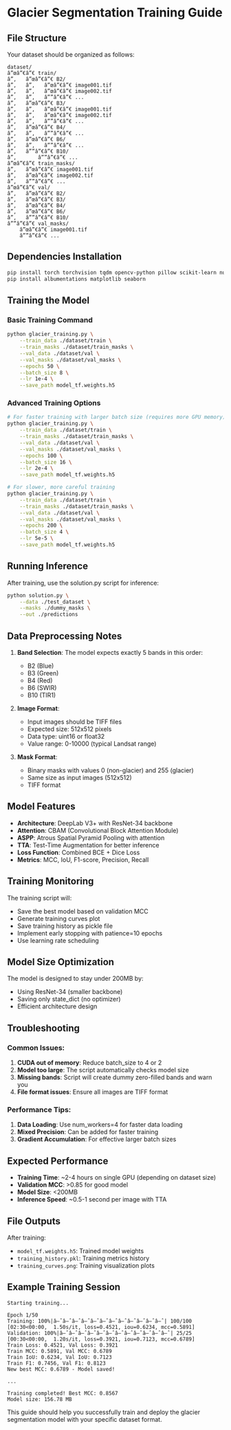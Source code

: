 # Glacier Segmentation Training Guide

## File Structure

Your dataset should be organized as follows:

```
dataset/
â”œâ”€â”€ train/
â”‚   â”œâ”€â”€ B2/
â”‚   â”‚   â”œâ”€â”€ image001.tif
â”‚   â”‚   â”œâ”€â”€ image002.tif
â”‚   â”‚   â””â”€â”€ ...
â”‚   â”œâ”€â”€ B3/
â”‚   â”‚   â”œâ”€â”€ image001.tif
â”‚   â”‚   â”œâ”€â”€ image002.tif
â”‚   â”‚   â””â”€â”€ ...
â”‚   â”œâ”€â”€ B4/
â”‚   â”‚   â””â”€â”€ ...
â”‚   â”œâ”€â”€ B6/
â”‚   â”‚   â””â”€â”€ ...
â”‚   â””â”€â”€ B10/
â”‚       â””â”€â”€ ...
â”œâ”€â”€ train_masks/
â”‚   â”œâ”€â”€ image001.tif
â”‚   â”œâ”€â”€ image002.tif
â”‚   â””â”€â”€ ...
â”œâ”€â”€ val/
â”‚   â”œâ”€â”€ B2/
â”‚   â”œâ”€â”€ B3/
â”‚   â”œâ”€â”€ B4/
â”‚   â”œâ”€â”€ B6/
â”‚   â””â”€â”€ B10/
â””â”€â”€ val_masks/
    â”œâ”€â”€ image001.tif
    â””â”€â”€ ...
```

## Dependencies Installation

```bash
pip install torch torchvision tqdm opencv-python pillow scikit-learn numpy tifffile
pip install albumentations matplotlib seaborn
```

## Training the Model

### Basic Training Command

```bash
python glacier_training.py \
    --train_data ./dataset/train \
    --train_masks ./dataset/train_masks \
    --val_data ./dataset/val \
    --val_masks ./dataset/val_masks \
    --epochs 50 \
    --batch_size 8 \
    --lr 1e-4 \
    --save_path model_tf.weights.h5
```

### Advanced Training Options

```bash
# For faster training with larger batch size (requires more GPU memory)
python glacier_training.py \
    --train_data ./dataset/train \
    --train_masks ./dataset/train_masks \
    --val_data ./dataset/val \
    --val_masks ./dataset/val_masks \
    --epochs 100 \
    --batch_size 16 \
    --lr 2e-4 \
    --save_path model_tf.weights.h5

# For slower, more careful training
python glacier_training.py \
    --train_data ./dataset/train \
    --train_masks ./dataset/train_masks \
    --val_data ./dataset/val \
    --val_masks ./dataset/val_masks \
    --epochs 200 \
    --batch_size 4 \
    --lr 5e-5 \
    --save_path model_tf.weights.h5
```

## Running Inference

After training, use the solution.py script for inference:

```bash
python solution.py \
    --data ./test_dataset \
    --masks ./dummy_masks \
    --out ./predictions
```

## Data Preprocessing Notes

1. **Band Selection**: The model expects exactly 5 bands in this order:

   - B2 (Blue)
   - B3 (Green)
   - B4 (Red)
   - B6 (SWIR)
   - B10 (TIR1)

2. **Image Format**:

   - Input images should be TIFF files
   - Expected size: 512x512 pixels
   - Data type: uint16 or float32
   - Value range: 0-10000 (typical Landsat range)

3. **Mask Format**:
   - Binary masks with values 0 (non-glacier) and 255 (glacier)
   - Same size as input images (512x512)
   - TIFF format

## Model Features

- **Architecture**: DeepLab V3+ with ResNet-34 backbone
- **Attention**: CBAM (Convolutional Block Attention Module)
- **ASPP**: Atrous Spatial Pyramid Pooling with attention
- **TTA**: Test-Time Augmentation for better inference
- **Loss Function**: Combined BCE + Dice Loss
- **Metrics**: MCC, IoU, F1-score, Precision, Recall

## Training Monitoring

The training script will:

- Save the best model based on validation MCC
- Generate training curves plot
- Save training history as pickle file
- Implement early stopping with patience=10 epochs
- Use learning rate scheduling

## Model Size Optimization

The model is designed to stay under 200MB by:

- Using ResNet-34 (smaller backbone)
- Saving only state_dict (no optimizer)
- Efficient architecture design

## Troubleshooting

### Common Issues:

1. **CUDA out of memory**: Reduce batch_size to 4 or 2
2. **Model too large**: The script automatically checks model size
3. **Missing bands**: Script will create dummy zero-filled bands and warn you
4. **File format issues**: Ensure all images are TIFF format

### Performance Tips:

1. **Data Loading**: Use num_workers=4 for faster data loading
2. **Mixed Precision**: Can be added for faster training
3. **Gradient Accumulation**: For effective larger batch sizes

## Expected Performance

- **Training Time**: ~2-4 hours on single GPU (depending on dataset size)
- **Validation MCC**: >0.85 for good model
- **Model Size**: <200MB
- **Inference Speed**: ~0.5-1 second per image with TTA

## File Outputs

After training:

- `model_tf.weights.h5`: Trained model weights
- `training_history.pkl`: Training metrics history
- `training_curves.png`: Training visualization plots

## Example Training Session

```
Starting training...

Epoch 1/50
Training: 100%|â–ˆâ–ˆâ–ˆâ–ˆâ–ˆâ–ˆâ–ˆâ–ˆâ–ˆâ–ˆâ–ˆâ–ˆ| 100/100 [02:30<00:00,  1.50s/it, loss=0.4521, iou=0.6234, mcc=0.5891]
Validation: 100%|â–ˆâ–ˆâ–ˆâ–ˆâ–ˆâ–ˆâ–ˆâ–ˆâ–ˆâ–ˆâ–ˆâ–ˆ| 25/25 [00:30<00:00,  1.20s/it, loss=0.3921, iou=0.7123, mcc=0.6789]
Train Loss: 0.4521, Val Loss: 0.3921
Train MCC: 0.5891, Val MCC: 0.6789
Train IoU: 0.6234, Val IoU: 0.7123
Train F1: 0.7456, Val F1: 0.8123
New best MCC: 0.6789 - Model saved!

...

Training completed! Best MCC: 0.8567
Model size: 156.78 MB
```

This guide should help you successfully train and deploy the glacier segmentation model with your specific dataset format.
